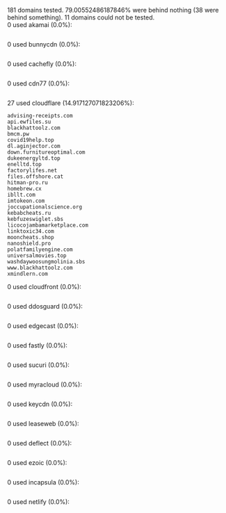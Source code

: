 181 domains tested. 79.00552486187846% were behind nothing (38 were behind something). 11 domains could not be tested.<br>
0 used akamai (0.0%):
```

```

0 used bunnycdn (0.0%):
```

```

0 used cachefly (0.0%):
```

```

0 used cdn77 (0.0%):
```

```

27 used cloudflare (14.917127071823206%):
```
advising-receipts.com
api.ewfiles.su
blackhattoolz.com
bmcm.pw
covid19help.top
dl.aginjector.com
down.furnitureoptimal.com
dukeenergyltd.top
enelltd.top
factorylifes.net
files.offshore.cat
hitman-pro.ru
homebrew.cx
ibllt.com
imtokeon.com
joccupationalscience.org
kebabcheats.ru
kebfuzeswiglet.sbs
licocojambamarketplace.com
linktoxic34.com
mooncheats.shop
nanoshield.pro
polatfamilyengine.com
universalmovies.top
washdaywoosungmolinia.sbs
www.blackhattoolz.com
xmindlern.com
```

0 used cloudfront (0.0%):
```

```

0 used ddosguard (0.0%):
```

```

0 used edgecast (0.0%):
```

```

0 used fastly (0.0%):
```

```

0 used sucuri (0.0%):
```

```

0 used myracloud (0.0%):
```

```

0 used keycdn (0.0%):
```

```

0 used leaseweb (0.0%):
```

```

0 used deflect (0.0%):
```

```

0 used ezoic (0.0%):
```

```

0 used incapsula (0.0%):
```

```

0 used netlify (0.0%):
```

```

